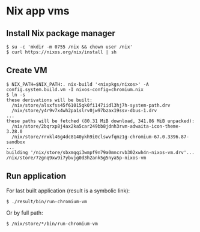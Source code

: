 # Nix app vms

## Install Nix package manager

    $ su -c 'mkdir -m 0755 /nix && chown user /nix'
    $ curl https://nixos.org/nix/install | sh

## Create VM

    $ NIX_PATH=$NIX_PATH:. nix-build '<nixpkgs/nixos>' -A config.system.build.vm -I nixos-config=chromium.nix
    $ ln -s
    these derivations will be built:
      /nix/store/alsxfss45f61015qk0fi147iidl3hj7h-system-path.drv
      /nix/store/y4r9v7x4wh2pa1slrv0jw97bzax19ssv-dbus-1.drv
    ...
    these paths will be fetched (80.31 MiB download, 341.86 MiB unpacked):
      /nix/store/2bqrxp8j4ax2ka5car249bb8jdnh3rvm-adwaita-icon-theme-3.28.0
      /nix/store/rrxkl46g4dc8140ykh9i0clswvfqmz1g-chromium-67.0.3396.87-sandbox
    ...
    building '/nix/store/sbxmqqi3wmpf9n79a0mncrvb302xwh4n-nixos-vm.drv'...
    /nix/store/7zgnq9xw9i7ybvjg0d3h2ank5g5nya5p-nixos-vm

## Run application

For last built application (result is a symbolic link):

    $ ./result/bin/run-chromium-vm

Or by full path:

    $ /nix/store/*/bin/run-chromium-vm


